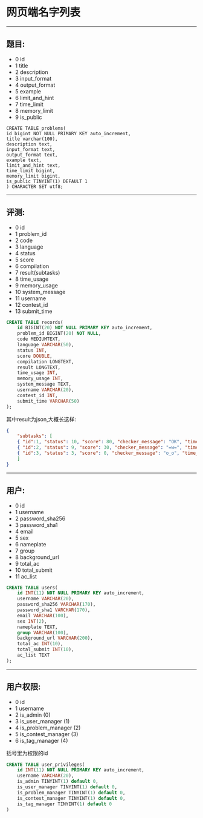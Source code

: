 # 网页端名字列表

---

## 题目:

- 0 id
- 1 title
- 2 description
- 3 input_format
- 4 output_format
- 5 example
- 6 limit_and_hint
- 7 time_limit
- 8 memory_limit
- 9 is_public

```
CREATE TABLE problems(
id bigint NOT NULL PRIMARY KEY auto_increment,
title varchar(100),
description text,
input_format text,
output_format text,
example text,
limit_and_hint text,
time_limit bigint,
memory_limit bigint,
is_public TINYINT(1) DEFAULT 1
) CHARACTER SET utf8;
```

---

## 评测:

- 0 id
- 1 problem_id
- 2 code
- 3 language
- 4 status
- 5 score
- 6 compilation
- 7 result(subtasks)
- 8 time_usage
- 9 memory_usage
- 10 system_message
- 11 username
- 12 contest_id
- 13 submit_time

```sql
CREATE TABLE records(
	id BIGINT(20) NOT NULL PRIMARY KEY auto_increment,
	problem_id BIGINT(20) NOT NULL,
	code MEDIUMTEXT,
	language VARCHAR(50),
	status INT,
	score DOUBLE,
	compilation LONGTEXT,
	result LONGTEXT,
	time_usage INT,
	memory_usage INT,
	system_message TEXT,
	username VARCHAR(20),
	contest_id INT,
	submit_time VARCHAR(50)
);
```

其中result为json,大概长这样:

```json
{
	"subtasks": [
	{ "id":1, "status": 10, "score": 80, "checker_message": "OK", "time_usage": 10, "memory_usage": 20 },
	{ "id":2, "status": 9, "score": 30, "checker_message": "=w=", "time_usage": 200, "memory_usage": 10 },
	{ "id":3, "status": 3, "score": 0, "checker_message": "o_o", "time_usage": 1000, "memory_usage": 256 }
	]
}
```

---

## 用户:

- 0 id
- 1 username
- 2 password_sha256
- 3 password_sha1
- 4 email
- 5 sex
- 6 nameplate
- 7 group
- 8 background_url
- 9 total_ac
- 10 total_submit
- 11 ac_list

```sql
CREATE TABLE users(
	id INT(11) NOT NULL PRIMARY KEY auto_increment,
	username VARCHAR(20),
	password_sha256 VARCHAR(170),
	password_sha1 VARCHAR(170),
	email VARCHAR(100),
	sex INT(2),
	nameplate TEXT,
	group VARCHAR(100),
	background_url VARCHAR(200),
	total_ac INT(10),
	total_submit INT(10),
	ac_list TEXT
);
```

---

## 用户权限:

- 0 id
- 1 username
- 2 is_admin (0)
- 3 is_user_manager (1)
- 4 is_problem_manager (2)
- 5 is_contest_manager (3)
- 6 is_tag_manager (4)

括号里为权限的id

```sql
CREATE TABLE user_privileges(
	id INT(11) NOT NULL PRIMARY KEY auto_increment,
	username VARCHAR(20),
	is_admin TINYINT(1) default 0,
	is_user_manager TINYINT(1) default 0,
	is_problem_manager TINYINT(1) default 0,
	is_contest_manager TINYINT(1) default 0,
	is_tag_manager TINYINT(1) default 0
)
```

